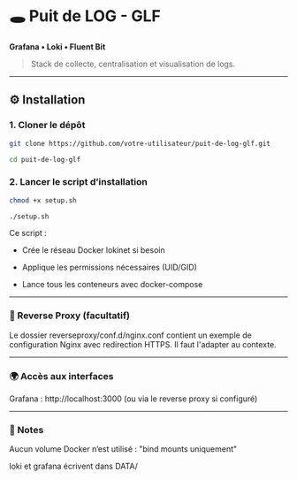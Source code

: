 # 🕳️ Puit de LOG - GLF  
**Grafana • Loki • Fluent Bit**

> Stack de collecte, centralisation et visualisation de logs.

---

## ⚙️ Installation

### 1. Cloner le dépôt

```bash
git clone https://github.com/votre-utilisateur/puit-de-log-glf.git
```
```bash
cd puit-de-log-glf
```
### 2. Lancer le script d’installation

```bash
chmod +x setup.sh
```
```bash
./setup.sh
```

Ce script :

- Crée le réseau Docker lokinet si besoin

- Applique les permissions nécessaires (UID/GID)

- Lance tous les conteneurs avec docker-compose

---

### 🔐 Reverse Proxy (facultatif)

Le dossier reverseproxy/conf.d/nginx.conf contient un exemple de configuration Nginx avec redirection HTTPS.
Il faut l'adapter au contexte.

 ---

### 🌍 Accès aux interfaces

Grafana : http://localhost:3000
(ou via le reverse proxy si configuré)

---

### 🧾 Notes

Aucun volume Docker n’est utilisé : "bind mounts uniquement"

loki et grafana écrivent dans DATA/
